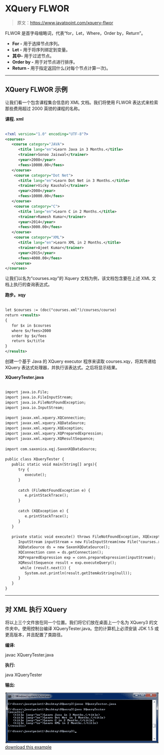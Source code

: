 # XQuery FLWOR

> 原文：<https://www.javatpoint.com/xquery-flwor>

FLWOR 是首字母缩略词，代表“for，Let，Where，Order by，Return”。

*   **For -** 用于选择节点序列。
*   **Let -** 用于将序列绑定到变量。
*   **其中-** 用于过滤节点。
*   **Order by -** 用于对节点进行排序。
*   **Return -** 用于指定返回什么(对每个节点计算一次)。

* * *

## XQuery FLWOR 示例

让我们看一个包含课程集合信息的 XML 文档。我们将使用 FLWOR 表达式来检索那些费用超过 2000 英镑的课程的名称。

**课程. xml**

```xml

<?xml version="1.0" encoding="UTF-8"?>
<courses>   
   <course category="JAVA">
      <title lang="en">Learn Java in 3 Months.</title>
      <trainer>Sonoo Jaiswal</trainer>
      <year>2008</year>
      <fees>10000.00</fees>
   </course>  
    <course category="Dot Net">
      <title lang="en">Learn Dot Net in 3 Months.</title>
      <trainer>Vicky Kaushal</trainer>
      <year>2008</year>
      <fees>10000.00</fees>
   </course>
    <course category="C">
      <title lang="en">Learn C in 2 Months.</title>
      <trainer>Ramesh Kumar</trainer>
      <year>2014</year>
      <fees>3000.00</fees>
   </course>
    <course category="XML">
      <title lang="en">Learn XML in 2 Months.</title>
      <trainer>Ajeet Kumar</trainer>
      <year>2015</year>
      <fees>4000.00</fees>
   </course>  
</courses>

```

让我们以名为“courses.xqy”的 Xquery 文档为例，该文档包含要在上述 XML 文档上执行的查询表达式。

**跑步。xqy**

```xml

let $courses := (doc("courses.xml")/courses/course)
return <results>
{
   for $x in $courses
   where $x/fees>2000
   order by $x/fees
   return $x/title
}
</results>

```

创建一个基于 Java 的 XQuery executor 程序来读取 courses.xqy，将其传递给 XQuery 表达式处理器，并执行该表达式。之后将显示结果。

**XQueryTester.java**

```xml

import java.io.File;
import java.io.FileInputStream;
import java.io.FileNotFoundException;
import java.io.InputStream;

import javax.xml.xquery.XQConnection;
import javax.xml.xquery.XQDataSource;
import javax.xml.xquery.XQException;
import javax.xml.xquery.XQPreparedExpression;
import javax.xml.xquery.XQResultSequence;

import com.saxonica.xqj.SaxonXQDataSource;

public class XQueryTester {
   public static void main(String[] args){
      try {
         execute();
      }

      catch (FileNotFoundException e) {
         e.printStackTrace();
      }

      catch (XQException e) {
         e.printStackTrace();
      }
   }

   private static void execute() throws FileNotFoundException, XQException{
      InputStream inputStream = new FileInputStream(new File("courses.xqy"));
      XQDataSource ds = new SaxonXQDataSource();
      XQConnection conn = ds.getConnection();
      XQPreparedExpression exp = conn.prepareExpression(inputStream);
      XQResultSequence result = exp.executeQuery();
       while (result.next()) {
         System.out.println(result.getItemAsString(null));
      }
   }	
}

```

* * *

## 对 XML 执行 XQuery

将以上三个文件放在同一个位置。我们将它们放在桌面上一个名为 XQuery3 的文件夹中。使用控制台编译 XQueryTester.java。您的计算机上必须安装 JDK 1.5 或更高版本，并且配置了类路径。

**编译:**

javac XQueryTester.java

**执行:**

java XQueryTester

**输出:**

![XQUERY Flwor 1](img/73bbd8c6585610e21a5592cb8e493075.png)[download this example](https://static.javatpoint.com/xquery/src/XQuery3.zip)